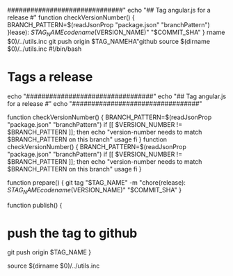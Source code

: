 
##############################"
echo "## Tag angular.js for a release #"
function checkVersionNumber() {
  BRANCH_PATTERN=$(readJsonProp "package.json" "branchPattern")
}lease): $STAG_NAME codename($VERSION_NAME)" "$COMMIT_SHA"
}
rname $0)/../utils.inc
  git push origin $TAG_NAMEHA"github
source $(dirname $0)/../utils.inc
#!/bin/bash

# Tags a release

echo "#################################"
echo "## Tag angular.js for a release #"
echo "#################################"

function checkVersionNumber() {
  BRANCH_PATTERN=$(readJsonProp "package.json" "branchPattern")
  if [[ $VERSION_NUMBER != $BRANCH_PATTERN ]]; then
    echo "version-number needs to match $BRANCH_PATTERN on this branch"
    usage
  fi
}
function checkVersionNumber() {
  BRANCH_PATTERN=$(readJsonProp "package.json" "branchPattern")
  if [[ $VERSION_NUMBER != $BRANCH_PATTERN ]]; then
    echo "version-number needs to match $BRANCH_PATTERN on this branch"
    usage
  fi
}

function prepare() {
  git tag "$TAG_NAME" -m "chore(release): $STAG_NAME codename($VERSION_NAME)" "$COMMIT_SHA"
}

function publish() {
  # push the tag to github
  git push origin $TAG_NAME
}

source $(dirname $0)/../utils.inc
